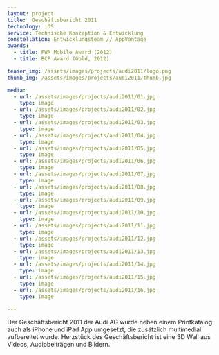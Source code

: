 ```yaml
---
layout: project
title:  Geschäftsbericht 2011
technology: iOS
service: Technische Konzeption & Entwicklung
constellation: Entwicklungsteam // AppVantage
awards:
  - title: FWA Mobile Award (2012)
  - title: BCP Award (Gold, 2012)

teaser_img: /assets/images/projects/audi2011/logo.png
thumb_img: /assets/images/projects/audi2011/thumb.jpg

media:
  - url: /assets/images/projects/audi2011/01.jpg
    type: image
  - url: /assets/images/projects/audi2011/02.jpg
    type: image
  - url: /assets/images/projects/audi2011/03.jpg
    type: image
  - url: /assets/images/projects/audi2011/04.jpg
    type: image
  - url: /assets/images/projects/audi2011/05.jpg
    type: image           
  - url: /assets/images/projects/audi2011/06.jpg
    type: image
  - url: /assets/images/projects/audi2011/07.jpg
    type: image
  - url: /assets/images/projects/audi2011/08.jpg
    type: image
  - url: /assets/images/projects/audi2011/09.jpg
    type: image
  - url: /assets/images/projects/audi2011/10.jpg
    type: image
  - url: /assets/images/projects/audi2011/11.jpg
    type: image
  - url: /assets/images/projects/audi2011/12.jpg
    type: image
  - url: /assets/images/projects/audi2011/13.jpg
    type: image
  - url: /assets/images/projects/audi2011/14.jpg
    type: image
  - url: /assets/images/projects/audi2011/15.jpg
    type: image
  - url: /assets/images/projects/audi2011/16.jpg
    type: image

---
```


Der Geschäftsbericht 2011 der Audi AG wurde neben einem Printkatalog auch als iPhone und iPad App umgesetzt, die zusätzlich multimedial aufbereitet wurde. Herzstück des Geschäftsbericht ist eine 3D Wall aus Videos, Audiobeiträgen und Bildern.